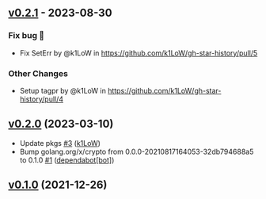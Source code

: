 ## [v0.2.1](https://github.com/k1LoW/gh-star-history/compare/v0.2.0...v0.2.1) - 2023-08-30
### Fix bug 🐛
- Fix SetErr by @k1LoW in https://github.com/k1LoW/gh-star-history/pull/5
### Other Changes
- Setup tagpr by @k1LoW in https://github.com/k1LoW/gh-star-history/pull/4

## [v0.2.0](https://github.com/k1LoW/gh-star-history/compare/v0.1.0...v0.2.0) (2023-03-10)

* Update pkgs [#3](https://github.com/k1LoW/gh-star-history/pull/3) ([k1LoW](https://github.com/k1LoW))
* Bump golang.org/x/crypto from 0.0.0-20210817164053-32db794688a5 to 0.1.0 [#1](https://github.com/k1LoW/gh-star-history/pull/1) ([dependabot[bot]](https://github.com/apps/dependabot))

## [v0.1.0](https://github.com/k1LoW/gh-star-history/compare/df04e0c98b0f...v0.1.0) (2021-12-26)
